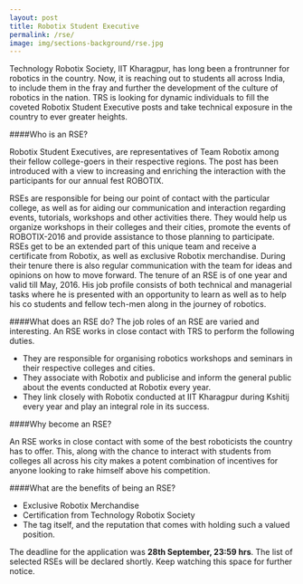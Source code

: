```yaml
---
layout: post
title: Robotix Student Executive
permalink: /rse/
image: img/sections-background/rse.jpg
---
```


Technology Robotix Society, IIT Kharagpur, has long been a frontrunner for robotics in the country. Now, it is reaching out to students all across India, to include them in the fray and further the development of the culture of robotics in the nation. TRS is looking for dynamic individuals to fill the coveted Robotix Student Executive posts and take technical exposure in the country to ever greater heights.

####Who is an RSE?

Robotix Student Executives, are representatives of Team Robotix among their fellow college-goers in their respective regions. The post has been introduced with a view to increasing and enriching the interaction with the participants for our annual fest ROBOTIX.

RSEs are responsible for being our point of contact with the particular college, as well as for aiding our communication and interaction regarding events, tutorials, workshops and other activities there. They would help us organize workshops in their colleges and their cities, promote the events of ROBOTIX-2016 and provide assistance to those planning to participate. RSEs get to be an extended part of this unique team and receive a certificate from Robotix, as well as exclusive Robotix merchandise. During their tenure there is also regular communication with the team for ideas and opinions on how to move forward. The tenure of an RSE is of one year and valid till May, 2016. His job profile consists of  both technical and managerial tasks where he is presented with an opportunity to learn as well as to help his co students and fellow tech-men along in the journey of robotics.

####What does an RSE do?
The job roles of an RSE are varied and interesting. An RSE works in close contact with TRS to perform the following duties.

- They are responsible for organising robotics workshops and seminars in their respective colleges and cities.
- They associate with Robotix and publicise and inform the general public about the events conducted at Robotix every year.
- They link closely with Robotix conducted at IIT Kharagpur during Kshitij every year and play an integral role in its success.

####Why become an RSE?

An RSE works in close contact with some of the best roboticists the country has to offer. This, along with the chance to interact with students from colleges all across his city makes a potent combination of incentives for anyone looking to rake himself above his competition.

####What are the benefits of being an RSE?

- Exclusive Robotix Merchandise
- Certification from Technology Robotix Society
- The tag itself, and the reputation that comes with holding such a valued position.

The deadline for the application was **28th September, 23:59 hrs**.
The list of selected RSEs will be declared shortly.
Keep watching this space for further notice.

